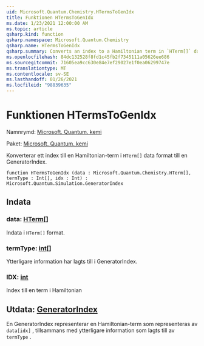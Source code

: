 ```yaml
---
uid: Microsoft.Quantum.Chemistry.HTermsToGenIdx
title: Funktionen HTermsToGenIdx
ms.date: 1/23/2021 12:00:00 AM
ms.topic: article
qsharp.kind: function
qsharp.namespace: Microsoft.Quantum.Chemistry
qsharp.name: HTermsToGenIdx
qsharp.summary: Converts an index to a Hamiltonian term in `HTerm[]` data format to a GeneratorIndex.
ms.openlocfilehash: 84dc132528f8fd1c45fb2f7345111a05626ee686
ms.sourcegitcommit: 71605ea9cc630e84e7ef29027e1f0ea06299747e
ms.translationtype: MT
ms.contentlocale: sv-SE
ms.lasthandoff: 01/26/2021
ms.locfileid: "98839635"
---
```

# <a name="htermstogenidx-function"></a>Funktionen HTermsToGenIdx

Namnrymd: [Microsoft. Quantum. kemi](xref:Microsoft.Quantum.Chemistry)

Paket: [Microsoft. Quantum. kemi](https://nuget.org/packages/Microsoft.Quantum.Chemistry)


Konverterar ett index till en Hamiltonian-term i `HTerm[]` data format till en GeneratorIndex.

```qsharp
function HTermsToGenIdx (data : Microsoft.Quantum.Chemistry.HTerm[], termType : Int[], idx : Int) : Microsoft.Quantum.Simulation.GeneratorIndex
```


## <a name="input"></a>Indata

### <a name="data--hterm"></a>data: [HTerm](xref:Microsoft.Quantum.Chemistry.HTerm)[]

Indata i `HTerm[]` format.


### <a name="termtype--int"></a>termType: [int](xref:microsoft.quantum.lang-ref.int)[]

Ytterligare information har lagts till i GeneratorIndex.


### <a name="idx--int"></a>IDX: [int](xref:microsoft.quantum.lang-ref.int)

Index till en term i Hamiltonian



## <a name="output--generatorindex"></a>Utdata: [GeneratorIndex](xref:Microsoft.Quantum.Simulation.GeneratorIndex)

En GeneratorIndex representerar en Hamiltonian-term som representeras av `data[idx]` , tillsammans med ytterligare information som lagts till av `termType` .